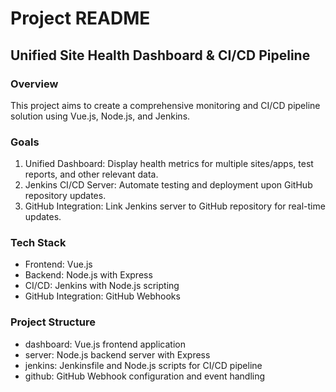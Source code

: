 # Project README
## Unified Site Health Dashboard & CI/CD Pipeline
### Overview
This project aims to create a comprehensive monitoring and CI/CD pipeline solution using Vue.js, Node.js, and Jenkins.

### Goals
1. Unified Dashboard: Display health metrics for multiple sites/apps, test reports, and other relevant data.
1. Jenkins CI/CD Server: Automate testing and deployment upon GitHub repository updates.
1. GitHub Integration: Link Jenkins server to GitHub repository for real-time updates.

### Tech Stack
- Frontend: Vue.js
- Backend: Node.js with Express
- CI/CD: Jenkins with Node.js scripting
- GitHub Integration: GitHub Webhooks

### Project Structure
- dashboard: Vue.js frontend application
- server: Node.js backend server with Express
- jenkins: Jenkinsfile and Node.js scripts for CI/CD pipeline
- github: GitHub Webhook configuration and event handling